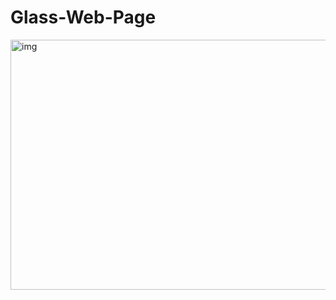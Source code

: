 # Glass-Web-Page
<img src = "https://lh3.googleusercontent.com/aqWihYNAoRojcHJ6HrOC-UZ_tKr75ltW1zdYvVMuslpBRP7uR1djyim6vJtQhEH6DO64w_7eHFOGORRVONcEHzyzJ3vFBpJ_W-TnOmYPHUtmljCfb2UsFIpz2faksKLJEeHv4zDrwRoPDQonZSpGhMCAXqDQAgOtB1pORWscIm-iUJbFBqqbFHH4jrIKDR5xZM-Xtj6iYZZhzaiqGNXJcveTfoIEqa42E2zsg7xpWMNpjqgwqp-9kTEH0cx_e_l3DSkdrSSBZMuYGT0z6yMGJbxvOQBjTN2bmDTQw7rsAZSXnVEyBYcRI8ML9SAayZ0bNThiiP_pBdFhzy8XBxkhukxcr8amWKMZSEnh_eZAUEDXcbzSzrfoJSkc_IwqtfGQFM0VNMk6WRwjF7RqWKdArZnsHJBA7WjNHvQmYEOsmIrXCJUPC5S-SyN014WC56FDe8AOXlWElK3UdgfwKTu4erX0ziRxTqbjEVLFTldDgj4Ysm4HAfSk18M0mgxJxE_ML2knkkpBjhtnSAD6LOZS8ayWy840oVKod45w67QruMEYPvp1Q0uXaOgSsgcYS0BAgfl9jfiw0Hb6goKEhve5BnD_rTlpQ0ANnxioWIIzEWSUXmac6O2IjoAgnZcZ6CqP2JzAiMR4a49d_hc76iP2uus62SfZQDmyjbyqPU4VjqRd-ZngsTyhZAS0BCkNGA=w1690-h950-no?authuser=2" alt = "img" height = "400" width= "700">
